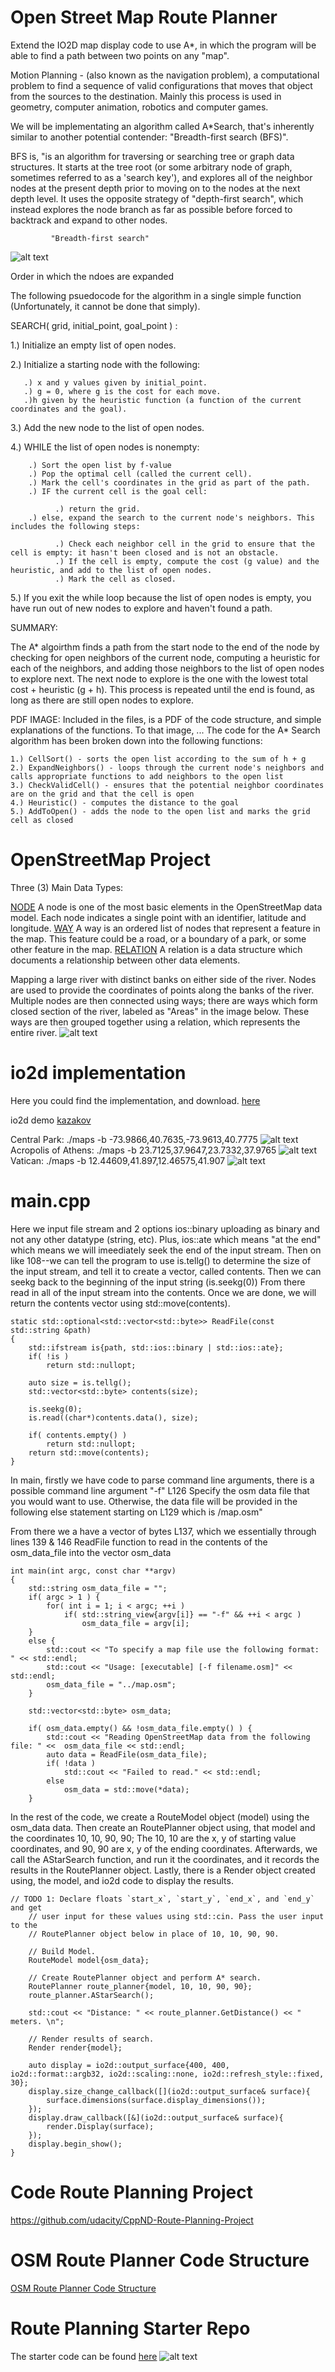 # Open Street Map Route Planner
 Extend the IO2D map display code to use A*, in which the program will be able to find a path between two points on any "map".
 
 Motion Planning - (also known as the navigation problem), a computational problem to find a sequence of valid configurations that moves that object from the sources to the destination. Mainly this process is used in geometry, computer animation, robotics and computer games.
 
 We will be implementating an algorithm called A*Search, that's inherently similar to another potential contender: "Breadth-first search (BFS)".
 
 BFS is, "is an algorithm for traversing or searching tree or graph data structures. It starts at the tree root (or some arbitrary node of graph, sometimes referred to as a 'search key'), and explores all of the neighbor nodes at the present depth prior to moving on to the nodes at the next depth level. It uses the opposite strategy of "depth-first search", which instead explores the node branch as far as possible before forced to backtrack and expand to other nodes. 
 
             "Breadth-first search"
 
 ![alt text](https://upload.wikimedia.org/wikipedia/commons/thumb/3/33/Breadth-first-tree.svg/300px-Breadth-first-tree.svg.png)
 
 
   Order in which the ndoes are expanded
   
   
   
   The following psuedocode for the algorithm in a single simple function (Unfortunately, it cannot be done that simply).
   
SEARCH( grid, initial_point, goal_point ) :

1.) Initialize an empty list of open nodes.

2.) Initialize a starting node with the following:

       .) x and y values given by initial_point.
       .) g = 0, where g is the cost for each move.
       .)h given by the heuristic function (a function of the current coordinates and the goal).
       
3.) Add the new node to the list of open nodes.

4.) WHILE the list of open nodes is nonempty:

        .) Sort the open list by f-value
        .) Pop the optimal cell (called the current cell).
        .) Mark the cell's coordinates in the grid as part of the path.
        .) IF the current cell is the goal cell:

              .) return the grid.
        .) else, expand the search to the current node's neighbors. This includes the following steps:

              .) Check each neighbor cell in the grid to ensure that the cell is empty: it hasn't been closed and is not an obstacle.
              .) If the cell is empty, compute the cost (g value) and the heuristic, and add to the list of open nodes.
              .) Mark the cell as closed.
              
5.) If you exit the while loop because the list of open nodes is empty, you have run out of new nodes to explore and haven't found a path.


SUMMARY:

The A* algoirthm finds a path from the start node to the end of the node by checking for open neighbors of the current node, computing a heuristic for each of the neighbors, and adding those neighbors to the list of open nodes to explore next. The next node to explore is the one with the lowest total cost + heuristic (g + h). This process is repeated until the end is found, as long as there are still open nodes to explore.





PDF IMAGE:
Included in the files, is a PDF of the code structure, and simple explanations of the functions. To that image, ...
The code for the A* Search algorithm has been broken down into the following functions:

    1.) CellSort() - sorts the open list according to the sum of h + g
    2.) ExpandNeighbors() - loops through the current node's neighbors and calls appropriate functions to add neighbors to the open list
    3.) CheckValidCell() - ensures that the potential neighbor coordinates are on the grid and that the cell is open
    4.) Heuristic() - computes the distance to the goal
    5.) AddToOpen() - adds the node to the open list and marks the grid cell as closed


# OpenStreetMap Project
Three (3) Main Data Types:

[NODE](https://wiki.openstreetmap.org/wiki/Node)
      A node is one of the most basic elements in the OpenStreetMap data model. Each node indicates a single point with an identifier, latitude and longitude.
[WAY](https://wiki.openstreetmap.org/wiki/Way)
      A way is an ordered list of nodes that represent a feature in the map. This feature could be a road, or a boundary of a park, or some other feature in the map. 
[RELATION](https://wiki.openstreetmap.org/wiki/Relation)
      A relation is a data structure which documents a relationship between other data elements.
      
Mapping a large river with distinct banks on either side of the river. 
    Nodes are used to provide the coordinates of points along the banks of the river. Multiple nodes are then connected using ways; there are ways which form closed section of the river, labeled as "Areas" in the image below. These ways are then grouped together using a relation, which represents the entire river.
    ![alt text](https://video.udacity-data.com/topher/2019/August/5d51adfa_osm-river/osm-river.png)

# io2d implementation
Here you could find the implementation, and download. [here](https://github.com/cpp-io2d/P0267_RefImpl/blob/master/BUILDING.md)

io2d demo [kazakov](https://kazakov.life/2018/06/07/io2d-demo-maps/)

Central Park:
./maps -b -73.9866,40.7635,-73.9613,40.7775
![alt text](https://kazakov.life/wordpress/wp-content/uploads/2018/06/central_park.png)
Acropolis of Athens:
./maps -b 23.7125,37.9647,23.7332,37.9765
![alt text](https://kazakov.life/wordpress/wp-content/uploads/2018/06/athens_acropolis.png)
Vatican:
./maps -b 12.44609,41.897,12.46575,41.907
![alt text](https://kazakov.life/wordpress/wp-content/uploads/2018/06/vatican.png)

# main.cpp
Here we input file stream and 2 options 
ios::binary uploading as binary and not any other datatype (string, etc). Plus, ios::ate which means "at the end" which means we will imeediately seek the end of the input stream. Then on like 108--we can tell the program to use is.tellg() to determine the size of the input stream, and tell it to create a vector, called contents. Then we can seekg back to the beginning of the input string (is.seekg(0)) From there read in all of the input stream into the contents. Once we are done, we will return the contents vector using std::move(contents). 
```
static std::optional<std::vector<std::byte>> ReadFile(const std::string &path)
{   
    std::ifstream is{path, std::ios::binary | std::ios::ate};
    if( !is )
        return std::nullopt;
    
    auto size = is.tellg();
    std::vector<std::byte> contents(size);    
    
    is.seekg(0);
    is.read((char*)contents.data(), size);

    if( contents.empty() )
        return std::nullopt;
    return std::move(contents);
}
```
In main, firstly we have code to parse command line arguments, there is a possible command line argument "-f" L126 Specify the osm data file that you would want to use. Otherwise, the data file will be provided in the following else statement starting on L129 which is /map.osm"

From there we a have a vector of bytes L137, which we essentially through lines 139 & 146 ReadFile function to read in the contents of the osm_data_file into the vector osm_data
```
int main(int argc, const char **argv)
{    
    std::string osm_data_file = "";
    if( argc > 1 ) {
        for( int i = 1; i < argc; ++i )
            if( std::string_view{argv[i]} == "-f" && ++i < argc )
                osm_data_file = argv[i];
    }
    else {
        std::cout << "To specify a map file use the following format: " << std::endl;
        std::cout << "Usage: [executable] [-f filename.osm]" << std::endl;
        osm_data_file = "../map.osm";
    }
    
    std::vector<std::byte> osm_data;
 
    if( osm_data.empty() && !osm_data_file.empty() ) {
        std::cout << "Reading OpenStreetMap data from the following file: " <<  osm_data_file << std::endl;
        auto data = ReadFile(osm_data_file);
        if( !data )
            std::cout << "Failed to read." << std::endl;
        else
            osm_data = std::move(*data);
    }
```
   
In the rest of the code, we create a RouteModel object (model) using the osm_data data. Then create an RoutePlanner object using, that model and the coordinates 10, 10, 90, 90; The 10, 10 are the x, y of starting value coordinates, and 90, 90 are x, y of the ending coordinates.
Afterwards, we call the AStarSearch function, and run it the coordinates, and it records the results in the RoutePlanner object. Lastly, there is a Render object created using, the model, and io2d code to display the results. 
```   
// TODO 1: Declare floats `start_x`, `start_y`, `end_x`, and `end_y` and get
    // user input for these values using std::cin. Pass the user input to the
    // RoutePlanner object below in place of 10, 10, 90, 90.

    // Build Model.
    RouteModel model{osm_data};

    // Create RoutePlanner object and perform A* search.
    RoutePlanner route_planner{model, 10, 10, 90, 90};
    route_planner.AStarSearch();

    std::cout << "Distance: " << route_planner.GetDistance() << " meters. \n";

    // Render results of search.
    Render render{model};

    auto display = io2d::output_surface{400, 400, io2d::format::argb32, io2d::scaling::none, io2d::refresh_style::fixed, 30};
    display.size_change_callback([](io2d::output_surface& surface){
        surface.dimensions(surface.display_dimensions());
    });
    display.draw_callback([&](io2d::output_surface& surface){
        render.Display(surface);
    });
    display.begin_show();
}
```


# Code Route Planning Project
https://github.com/udacity/CppND-Route-Planning-Project

# OSM Route Planner Code Structure

[OSM Route Planner Code Structure](https://lucid.app/publicSegments/view/ccfc56ec-8c49-4ab1-8bc5-0c0afb594aa1/image.png)

# Route Planning Starter Repo
The starter code can be found [here](https://github.com/udacity/CppND-Route-Planning-Project)
![alt text](https://github.com/udacity/CppND-Route-Planning-Project/blob/master/map.png)


